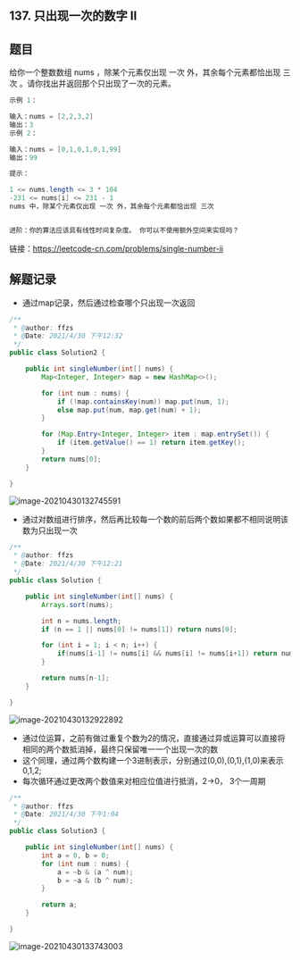 ## 137. 只出现一次的数字 II

## 题目

给你一个整数数组 nums ，除某个元素仅出现 一次 外，其余每个元素都恰出现 三次 。请你找出并返回那个只出现了一次的元素。

 

```java
示例 1：

输入：nums = [2,2,3,2]
输出：3
示例 2：

输入：nums = [0,1,0,1,0,1,99]
输出：99
```



```java
提示：

1 <= nums.length <= 3 * 104
-231 <= nums[i] <= 231 - 1
nums 中，除某个元素仅出现 一次 外，其余每个元素都恰出现 三次


进阶：你的算法应该具有线性时间复杂度。 你可以不使用额外空间来实现吗？
```


链接：https://leetcode-cn.com/problems/single-number-ii

## 解题记录

+ 通过map记录，然后通过检查哪个只出现一次返回

```java
/**
 * @author: ffzs
 * @Date: 2021/4/30 下午12:32
 */
public class Solution2 {

    public int singleNumber(int[] nums) {
        Map<Integer, Integer> map = new HashMap<>();

        for (int num : nums) {
            if (!map.containsKey(num)) map.put(num, 1);
            else map.put(num, map.get(num) + 1);
        }

        for (Map.Entry<Integer, Integer> item : map.entrySet()) {
            if (item.getValue() == 1) return item.getKey();
        }
        return nums[0];
    }

}
```

![image-20210430132745591](https://gitee.com/ffzs/picture_go/raw/master/img/image-20210430132745591.png)

+ 通过对数组进行排序，然后再比较每一个数的前后两个数如果都不相同说明该数为只出现一次

```java
/**
 * @author: ffzs
 * @Date: 2021/4/30 下午12:21
 */
public class Solution {

    public int singleNumber(int[] nums) {
        Arrays.sort(nums);

        int n = nums.length;
        if (n == 1 || nums[0] != nums[1]) return nums[0];

        for (int i = 1; i < n; i++) {
            if(nums[i-1] != nums[i] && nums[i] != nums[i+1]) return nums[i];
        }

        return nums[n-1];
    }

}
```

![image-20210430132922892](https://gitee.com/ffzs/picture_go/raw/master/img/image-20210430132922892.png)

+ 通过位运算，之前有做过重复个数为2的情况，直接通过异或运算可以直接将相同的两个数抵消掉，最终只保留唯一一个出现一次的数
+ 这个同理，通过两个数构建一个3进制表示，分别通过(0,0),(0,1),(1,0)来表示0,1,2;
+ 每次循环通过更改两个数值来对相应位值进行抵消，2->0， 3个一周期

```java
/**
 * @author: ffzs
 * @Date: 2021/4/30 下午1:04
 */
public class Solution3 {

    public int singleNumber(int[] nums) {
        int a = 0, b = 0;
        for (int num : nums) {
            a = ~b & (a ^ num);
            b = ~a & (b ^ num);
        }

        return a;
    }

}
```

![image-20210430133743003](https://gitee.com/ffzs/picture_go/raw/master/img/image-20210430133743003.png)